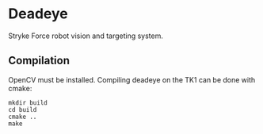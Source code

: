 # Deadeye

Stryke Force robot vision and targeting system.

## Compilation

OpenCV must be installed. Compiling deadeye on the TK1 can be done with cmake:

```
mkdir build
cd build
cmake ..
make
```
